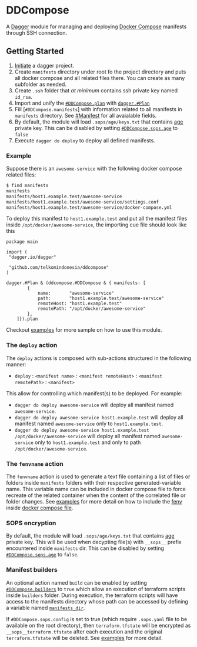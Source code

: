 # DDCompose

A [Dagger](https://dagger.io/) module for managing and deploying [Docker Compose](https://docs.docker.com/compose/) manifests through SSH connection.

## Getting Started

1. [Initiate](https://docs.dagger.io/1239/making-reusable-package#create-the-base-dagger-project) a dagger project.
1. Create `manifests` directory under root fo the project directory and puts all docker compose and all related files there. You can create as many subfolder as needed.
1. Create `.ssh` folder that _at minimum_ contains ssh private key named `id_rsa`.
1. Import and unify the [`#DDCompose.plan`](./ddcompose.cue#L15) with [`dagger.#Plan`](https://docs.dagger.io/1202/plan)
1. Fill [`#DDCompose.manifests`] with information related to all manifests in `manifests` directory. See [#Manifest](./input.cue#L8) for all avaialable fields.
1. By default, the module will load `.sops/age/keys.txt` that contains [age](https://github.com/FiloSottile/age) private key. This can be disabled by setting [`#DDCompose.sops.age`](./ddcompose.cue#L11) to `false`
1. Execute `dagger do deploy` to deploy all defined manifests.

### Example

Suppose there is an `awesome-service` with the following docker compose related files:

```bash
$ find manifests 
manifests
manifests/host1.example.test/awesome-service
manifests/host1.example.test/awesome-service/settings.conf
manifests/host1.example.test/awesome-service/docker-compose.yml
```

To deploy this manifest to `host1.example.test` and put all the manifest files inside `/opt/docker/awesome-service`, the importing cue file should look like this

```cue
package main

import (
 "dagger.io/dagger"

 "github.com/telkomindonesia/ddcompose"
)

dagger.#Plan & (ddcompose.#DDCompose & { manifests: [
        {   
            name:       "awesome-service"
            path:       "host1.example.test/awesome-service"
            remoteHost: "host1.example.test"
            remotePath: "/opt/docker/awesome-service"
        },
    ]}).plan
```

Checkout [examples](./examples/) for more sample on how to use this module.

### The `deploy` action

The `deploy` actions is composed with sub-actions structured in the following manner:

- `deploy` : `<manifest name>` : `<manifest remoteHost>` : `<manifest remotePath>` : `<manifest>`

This allow for controlling which manifest(s) to be deployed. For example:

- `dagger do deploy awesome-service` will deploy all manifest named `awesome-service`.
- `dagger do deploy awesome-service host1.example.test` will deploy all manifest named `awesome-service` only to `host1.example.test`.
- `dagger do deploy awesome-service host1.example.test /opt/docker/awesome-service` will deploy all manifest named `awesome-service` only to `host1.example.test` and only to path `/opt/docker/awesome-service`.

### The `fenvname` action

The `fenvname` action is used to generate a text file containing a list of files or folders inside `manifests` folders with their respective generated-variable name. This variable name can be included in docker compose file to force recreate of the related container when the content of the correlated file or folder changes. See [examples](./examples/simple-with-builders/manifests/service/) for more detail on how to include the [fenv](./examples/simple-with-builders/_output/fenv.txt) inside [docker compose file](./examples/simple-with-builders/manifests/service/docker-compose.yml#L6).

### SOPS encryption

By default, the module will load `.sops/age/keys.txt` that contains [age](https://github.com/FiloSottile/age) private key. This will be used when decypting file(s) with `__sops__` prefix encountered inside `manifests` dir. This can be disabled by setting [`#DDCompose.sops.age`](./ddcompose.cue#L11) to `false`.

### Manifest builders

An optional action named `build` can be enabled by setting [`#DDCompose.builders`](./ddcompose.cue#L13) to `true` which allow an execution of terraform scripts inside `builders` folder. During execution, the terraform scripts will have access to the manifests directory whose path can be accessed by defining a variable named [`manifests_dir`](./terraform.cue#L75).

If `#DDCompose.sops.config` is set to true (which require `.sops.yaml` file to be available on the root directory), then `terraform.tfstate` will be encrypted as `__sops__terraform.tfstate` after each execution and the original `terraform.tfstate` will be deleted. See [examples](./examples/simple-with-builders/builders/) for more detail.
